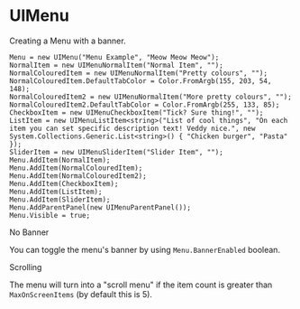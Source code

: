 # UIMenu

Creating a Menu with a banner.

```
Menu = new UIMenu("Menu Example", "Meow Meow Meow");
NormalItem = new UIMenuNormalItem("Normal Item", "");
NormalColouredItem = new UIMenuNormalItem("Pretty colours", "");
NormalColouredItem.DefaultTabColor = Color.FromArgb(155, 203, 54, 148);
NormalColouredItem2 = new UIMenuNormalItem("More pretty colours", "");
NormalColouredItem2.DefaultTabColor = Color.FromArgb(255, 133, 85);
CheckboxItem = new UIMenuCheckboxItem("Tick? Sure thing!", "");
ListItem = new UIMenuListItem<string>("List of cool things", "On each item you can set specific description text! Veddy nice.", new System.Collections.Generic.List<string>() { "Chicken burger", "Pasta" });
SliderItem = new UIMenuSliderItem("Slider Item", "");
Menu.AddItem(NormalItem);
Menu.AddItem(NormalColouredItem);
Menu.AddItem(NormalColouredItem2);
Menu.AddItem(CheckboxItem);
Menu.AddItem(ListItem);
Menu.AddItem(SliderItem);
Menu.AddParentPanel(new UIMenuParentPanel());
Menu.Visible = true;

```

No Banner

You can toggle the menu's banner by using ```Menu.BannerEnabled``` boolean.

Scrolling

The menu will turn into a "scroll menu" if the item count is greater than ```MaxOnScreenItems``` (by default this is 5).
